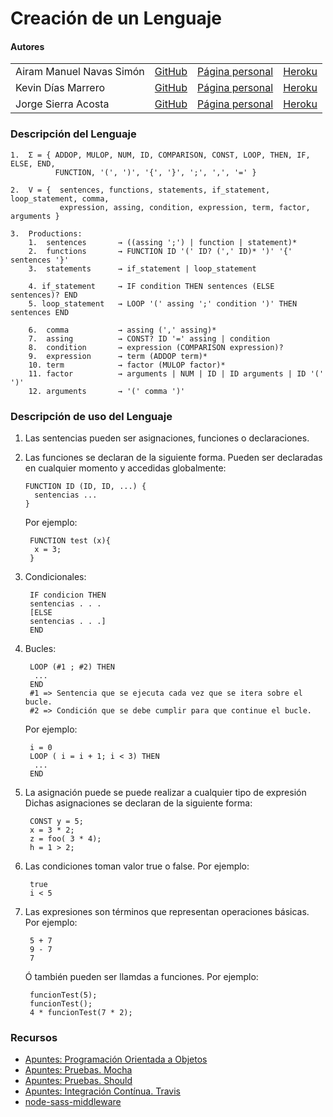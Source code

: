 # Creación de un Lenguaje

#### Autores

<table>
<tr>
<td> Airam Manuel Navas Simón </td>
<td> <a href="https://github.com/AiramNavas">GitHub</a> </td>
<td> <a href="https://airamnavas.github.io/">Página personal</a> </td>
<td> <a href="https://analizadordpr-airamnavas.herokuapp.com/">Heroku</a> </td>
</tr>
<tr>
<td> Kevin Días Marrero </td>
<td> <a href="https://github.com/alu0100880625">GitHub</a> </td>
<td> <a href="https://alu0100880625.github.io/">Página personal</a></td>
<td> <a href="https://analizador-dpr-alu0100896282.herokuapp.com/">Heroku</a></td>
</tr>
<tr>
<td> Jorge Sierra Acosta </td>
<td> <a href="https://github.com/Ediolot">GitHub</a> </td>
<td> <a href="https://ediolot.github.io/">Página personal</a> </td>
<td> <a href="https://analizador-dpr-alu0100896282.herokuapp.com/">Heroku</a> </td>
</tr>
</table>

### Descripción del Lenguaje

    1.  Σ = { ADDOP, MULOP, NUM, ID, COMPARISON, CONST, LOOP, THEN, IF, ELSE, END,
              FUNCTION, '(', ')', '{', '}', ';', ',', '=' }

    2.  V = {  sentences, functions, statements, if_statement, loop_statement, comma,
               expression, assing, condition, expression, term, factor, arguments }

    3.  Productions:
        1.  sentences       → ((assing ';') | function | statement)*
        2.  functions       → FUNCTION ID '(' ID? (',' ID)* ')' '{' sentences '}'
        3.  statements      → if_statement | loop_statement

        4. if_statement     → IF condition THEN sentences (ELSE sentences)? END
        5. loop_statement   → LOOP '(' assing ';' condition ')' THEN sentences END

        6.  comma           → assing (',' assing)*
        7.  assing          → CONST? ID '=' assing | condition
        8.  condition       → expression (COMPARISON expression)?
        9.  expression      → term (ADDOP term)*
        10. term            → factor (MULOP factor)*
        11. factor          → arguments | NUM | ID | ID arguments | ID '(' ')'
        12. arguments       → '(' comma ')'

### Descripción de uso del Lenguaje

1. Las sentencias pueden ser asignaciones, funciones o declaraciones.
2. Las funciones se declaran de la siguiente forma. Pueden ser declaradas en cualquier momento y accedidas globalmente:

       FUNCTION ID (ID, ID, ...) {
         sentencias ...
       }

   Por ejemplo:

        FUNCTION test (x){
         x = 3;
        }

4. Condicionales:

        IF condicion THEN
        sentencias . . .
        [ELSE
        sentencias . . .]
        END

5. Bucles:

        LOOP (#1 ; #2) THEN
         ...
        END
        #1 => Sentencia que se ejecuta cada vez que se itera sobre el bucle.
        #2 => Condición que se debe cumplir para que continue el bucle.

   Por ejemplo:

        i = 0
        LOOP ( i = i + 1; i < 3) THEN
         ...
        END

7. La asignación puede se puede realizar a cualquier tipo de expresión
   Dichas asignaciones se declaran de la siguiente forma:

        CONST y = 5;
        x = 3 * 2;
        z = foo( 3 * 4);
        h = 1 > 2;

8. Las condiciones toman valor true o false.
   Por ejemplo:

        true
        i < 5

9. Las expresiones son términos que representan operaciones básicas.
   Por ejemplo:

        5 + 7
        9 - 7
        7

   Ó también pueden ser llamdas a funciones.
   Por ejemplo:

        funcionTest(5);
        funcionTest();
        4 * funcionTest(7 * 2);

### Recursos

* [Apuntes: Programación Orientada a Objetos](https://casianorodriguezleon.gitbooks.io/ull-esit-1617/content/apuntes/oop/)
* [Apuntes: Pruebas. Mocha](https://casianorodriguezleon.gitbooks.io/ull-esit-1617/content/apuntes/pruebas/mocha.html)
* [Apuntes: Pruebas. Should](https://casianorodriguezleon.gitbooks.io/ull-esit-1617/content/apuntes/pruebas/mocha.html#shouldl)
* [Apuntes: Integración Contínua. Travis](https://casianorodriguezleon.gitbooks.io/ull-esit-1617/content/apuntes/pruebas/travis.html)
* [node-sass-middleware](https://github.com/sass/node-sass-middleware/blob/master/README.md)
